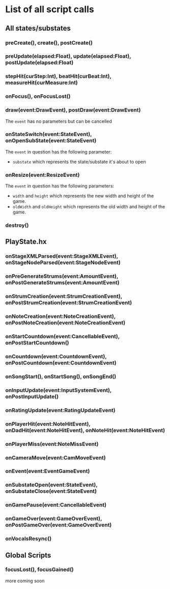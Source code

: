 # List of all script calls

## All states/substates

### preCreate(), create(), postCreate()

### preUpdate(elapsed:Float), update(elapsed:Float), postUpdate(elapsed:Float)

### stepHit(curStep:Int), beatHit(curBeat:Int), measureHit(curMeasure:Int)

### onFocus(), onFocusLost()

### draw(event:DrawEvent), postDraw(event:DrawEvent)

The ``event`` has no parameters but can be cancelled

### onStateSwitch(event:StateEvent), onOpenSubState(event:StateEvent)

The ``event`` in question has the following parameter:
- ``substate`` which represents the state/substate it's about to open

### onResize(event:ResizeEvent)

The ``event`` in question has the following parameters:
- ``width`` and ``height`` which represents the new width and height of the game.
- ``oldWidth`` and ``oldHeight`` which represents the old width and height of the game.

### destroy()

## PlayState.hx

### onStageXMLParsed(event:StageXMLEvent), onStageNodeParsed(event:StageNodeEvent)

### onPreGenerateStrums(event:AmountEvent), onPostGenerateStrums(event:AmountEvent)

### onStrumCreation(event:StrumCreationEvent), onPostStrumCreation(event:StrumCreationEvent)

### onNoteCreation(event:NoteCreationEvent), onPostNoteCreation(event:NoteCreationEvent)

### onStartCountdown(event:CancellableEvent), onPostStartCountdown()

### onCountdown(event:CountdownEvent), onPostCountdown(event:CountdownEvent)

### onSongStart(), onStartSong(), onSongEnd()

### onInputUpdate(event:InputSystemEvent), onPostInputUpdate()

### onRatingUpdate(event:RatingUpdateEvent)

### onPlayerHit(event:NoteHitEvent), onDadHit(event:NoteHitEvent), onNoteHit(event:NoteHitEvent)

### onPlayerMiss(event:NoteMissEvent)

### onCameraMove(event:CamMoveEvent)

### onEvent(event:EventGameEvent)

### onSubstateOpen(event:StateEvent), onSubstateClose(event:StateEvent)

### onGamePause(event:CancellableEvent)

### onGameOver(event:GameOverEvent), onPostGameOver(event:GameOverEvent)

### onVocalsResync()

## Global Scripts

### focusLost(), focusGained()

more coming soon